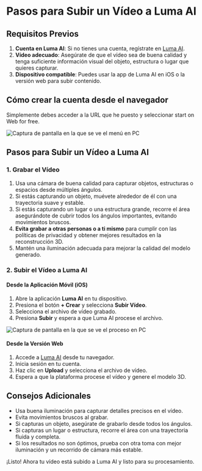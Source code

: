 # Pasos para Subir un Vídeo a Luma AI

## Requisitos Previos
1. **Cuenta en Luma AI**: Si no tienes una cuenta, regístrate en [Luma AI](https://lumalabs.ai/interactive-scenes).
2. **Vídeo adecuado**: Asegúrate de que el vídeo sea de buena calidad y tenga suficiente información visual del objeto, estructura o lugar que quieres capturar.
3. **Dispositivo compatible**: Puedes usar la app de Luma AI en iOS o la versión web para subir contenido.

## Cómo crear la cuenta desde el navegador 
Simplemente debes acceder a la URL que he puesto y seleccionar start on Web for free.


![Captura de pantalla en la que se ve el menú en PC](./fotos/crear_cuenta.png)

## Pasos para Subir un Vídeo a Luma AI

### 1. Grabar el Vídeo
1. Usa una cámara de buena calidad para capturar objetos, estructuras o espacios desde múltiples ángulos.
2. Si estás capturando un objeto, muévete alrededor de él con una trayectoria suave y estable.
3. Si estás capturando un lugar o una estructura grande, recorre el área asegurándote de cubrir todos los ángulos importantes, evitando movimientos bruscos.
4. **Evita grabar a otras personas o a ti mismo** para cumplir con las políticas de privacidad y obtener mejores resultados en la reconstrucción 3D.
5. Mantén una iluminación adecuada para mejorar la calidad del modelo generado.

### 2. Subir el Vídeo a Luma AI
#### Desde la Aplicación Móvil (iOS)
1. Abre la aplicación **Luma AI** en tu dispositivo.
2. Presiona el botón **+ Crear** y selecciona **Subir Vídeo**.
3. Selecciona el archivo de vídeo grabado.
4. Presiona **Subir** y espera a que Luma AI procese el archivo.

![Captura de pantalla en la que se ve el proceso en PC](./fotos/subir_video.png)

#### Desde la Versión Web
1. Accede a [Luma AI](https://lumalabs.ai/interactive-scenes) desde tu navegador.
2. Inicia sesión en tu cuenta.
3. Haz clic en **Upload** y selecciona el archivo de vídeo.
4. Espera a que la plataforma procese el vídeo y genere el modelo 3D.

## Consejos Adicionales
- Usa buena iluminación para capturar detalles precisos en el vídeo.
- Evita movimientos bruscos al grabar.
- Si capturas un objeto, asegúrate de grabarlo desde todos los ángulos.
- Si capturas un lugar o estructura, recorre el área con una trayectoria fluida y completa.
- Si los resultados no son óptimos, prueba con otra toma con mejor iluminación y un recorrido de cámara más estable.

¡Listo! Ahora tu vídeo está subido a Luma AI y listo para su procesamiento.